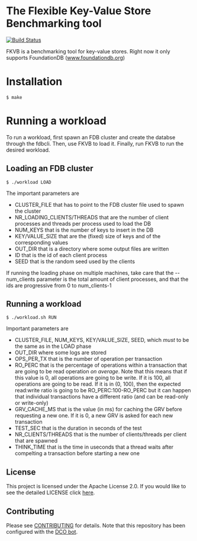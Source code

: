# The Flexible Key-Value Store Benchmarking tool

[![Build Status](https://travis-ci.com/IBM/fkvb.svg?branch=main)](https://travis-ci.com/IBM/fkvb)

FKVB is a benchmarking tool for key-value stores. Right now it only supports FoundationDB (www.foundationdb.org)
# Installation
```
$ make
```

# Running a workload
To run a workload, first spawn an FDB cluster and create the databse through the fdbcli. Then, use FKVB to load it. Finally, run FKVB to run the desired workload.

## Loading an FDB cluster
```
$ ./workload LOAD
````
The important parameters are
* CLUSTER_FILE that has to point to the FDB cluster file used to spawn the cluster
* NR_LOADING_CLIENTS/THREADS that are the  number of client processes and threads per process used to load the DB
* NUM_KEYS that is the number of keys to insert in the DB
* KEY/VALUE_SIZE that are the (fixed) size of keys and of the corresponding values
* OUT_DIR that is a directory where some output files are written
* ID that is the id of each client process
* SEED that is the random seed used by the clients

If running the loading phase on multiple machines, take care that the --num_clients parameter is the total amount of client processes, and that the ids are progressive from 0 to num_clients-1

## Running a workload
```
$ ./workload.sh RUN
```
Important parameters are

* CLUSTER_FILE, NUM_KEYS, KEY/VALUE_SIZE, SEED, which _must_ to be the same as in the LOAD phase
* OUT_DIR where some logs are stored
* OPS_PER_TX that is the number of operation per transaction
* RO_PERC that is the percentage of operations within a transaction that are going to be read operation _on average_. Note that this means that if this value is 0, all operations are going to be write. If it is 100, all operations are going to be read. If it is in (0, 100), then the expected read:write ratio is going to be RO_PERC:100-RO_PERC but it can happen that individual transactions have a different ratio (and can be read-only or write-only)
* GRV_CACHE_MS that is the value (in ms) for caching the GRV before requesting a new one. If  it is 0, a new GRV is asked for each new transaction
* TEST_SEC that is the duration in seconds of the test
* NR_CLIENTS/THREADS that is the number of clients/threads per client that are spawned
* THINK_TIME that is the time in useconds that a thread waits after compelting a transaction before starting a new one

## License

This project is licensed under the Apache License 2.0.
If you would like to see the detailed LICENSE click [here](LICENSE).

## Contributing

Please see [CONTRIBUTING](CONTRIBUTING.md) for details.
Note that this repository has been configured with the [DCO bot](https://github.com/probot/dco).
